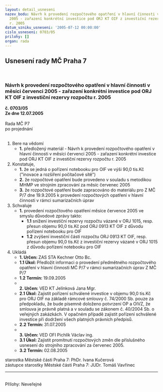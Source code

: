 ```yaml
---
layout: detail_usneseni
nazev_bodu: Návrh k provedení rozpočtového opatření v hlavní činnosti v měsíci červenci
  2005 - zařazení konkrétní investice pod ORJ KT OIF z investiční rezervy rozpočtu
  r. 2005
datum_vzniku_usneseni: '2005-07-12 00:00:00'
cislo_usneseni: 0703/05
prilohy: []
organ: rada
---
```

<div id="ucUsn_pList" class="usn">
	<span><h2>Usnesení rady MČ Praha 7 </h2>
<br></span><div class="standBody">
<span><h3>Návrh k provedení rozpočtového opatření v hlavní činnosti v měsíci červenci 2005 - zařazení konkrétní investice pod ORJ KT OIF z investiční rezervy rozpočtu r. 2005</h3></span><div class="center">
		<strong>č. 0703/05</strong><br>
	</div>
<div class="center">
		<strong>Ze dne 12.07.2005</strong><br><br>
	</div>Rada MČ P7<br> po projednání<br><br><ol>
<li>Bere na vědomí<ul><li>
<strong>1.</strong> předložený materiál - Návrh k provedení rozpočtového opatření v hlavní činnosti v měsíci červenci 2005 - zařazení konkrétní investice pod ORJ KT OIF z investiční rezervy rozpočtu r. 2005 </li></ul>
</li>
<li>Konstatuje,<ul>
<li>
<strong>1.</strong> že se jedná o pořízení notebooku pro OIF ve výši  90,0 tis.Kč ("inovace a rozšíření počítačové sítě")</li>
<li>
<strong>2.</strong> že rozpočtové opatření bude provedeno v souladu s metodikou MHMP ve strojním zpracování za měsíc červenec 2005</li>
<li>
<strong>3.</strong> že rozpočtové opatření bude zapracováno do materiálu pro Z MČ P/7 dne 19.9.2005 k provedení rozpočtových opatření v hlavní činnosti v rámci sumarizačních úprav </li>
</ul>
</li>
<li>Schvaluje<ul><li>
<strong>1.</strong> provedení rozpočtového opatření měsíce července 2005 ve smyslu důvodové zprávy takto:<ul>
<li>
<strong>1.1</strong> snížení  investiční rezervy rozpočtu vázané v ORJ 1015,  resp. přesun objemu 90,0 tis.Kč pod ORJ 0913 KT OIF z důvodu pořízení notebooku pro OIF </li>
<li>
<strong>1.2</strong> zvýšení  investiční části rozpočtu ORJ 0913 KT OIF,  resp.  přesun objemu 90,0 tis.Kč z investiční rezervy  vázané v ORJ 1015  z důvodu pořízení notebooku pro OIF</li>
</ul>
</li></ul>
</li>
<li>Ukládá<ul>
<li>
<strong>1. Určen: </strong>ZAS STA Kechner Otto Bc.</li>
<li>
<strong>1.1 Úkol: </strong>Předložit informaci o  provedení předmětného rozpočtového opatření v hlavní činnosti MČ P/7 v rámci sumarizačních úprav Z MČ P/7</li>
<li>
<strong>1.2 Termín: </strong>19.09.2005</li>
<li>
<strong><br>2. Určen: </strong>VED KT Jelínková Jana Mgr.</li>
<li>
<strong>2.1 Úkol: </strong>Zajistit pořízení schválené investice v  objemu 90,0 tis.Kč pro ORJ OIF na základě rámcové smlouvy č. 74/2000 Sb. pouze za předpokladu, že bude písemně doloženo potvrzení OP a OIVZ, že smlouva je právně platná a v souladu se zákonem č. 40/2004 Sb. o veřejných zakázkách.  V opačném případě zajistit pořízení schválené investice při dodržení všech platných právních předpisů.</li>
<li>
<strong>2.2 Termín: </strong>31.07.2005</li>
<li>
<strong><br>3. Určen: </strong>VED OFI Pichlík Václav ing.</li>
<li>
<strong>3.1 Úkol: </strong> Zajistit promítnutí rozpočtových změn dle příslušného usnesení do strojního zpracování za červenec 2005.</li>
<li>
<strong>3.2 Termín: </strong>02.08.2005</li>
</ul>
</li>
</ol>starostka Městské části Praha 7: PhDr. Ivana Kučerová<br>zástupce starostky Městské části Praha 7: JUDr. Tomáš Vavřinec <hr>
<br>Přílohy: Neveřejné</div>
</div>